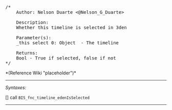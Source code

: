 <pre>/*
	Author: Nelson Duarte <@Nelson_G_Duarte>

	Description:
	Whether this timeline is selected in 3den

	Parameter(s):
	_this select 0: Object	- The timeline

	Returns:
	Bool - True if selected, false if not
*/</pre>*(Reference Wiki "placeholder")*<!-- Remove this after fill-in -->


---
*Syntaxes:*

[] call `BIS_fnc_timeline_edenIsSelected`

---
